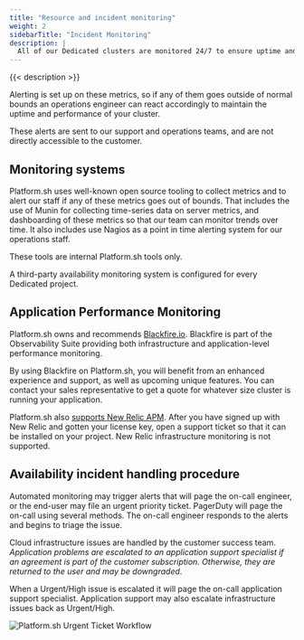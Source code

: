 ```yaml
---
title: "Resource and incident monitoring"
weight: 2
sidebarTitle: "Incident Monitoring"
description: |
  All of our Dedicated clusters are monitored 24/7 to ensure uptime and to measure server metrics such as available disk space, memory and disk usage, and several dozen other metrics that give us a complete picture of the health of your application’s infrastructure.
---
```


{{< description >}}

Alerting is set up on these metrics, so if any of them goes outside of normal bounds an operations engineer can react accordingly to maintain the uptime and performance of your cluster.

These alerts are sent to our support and operations teams, and are not directly accessible to the customer.

## Monitoring systems

Platform.sh uses well-known open source tooling to collect metrics and to alert our staff if any of these metrics goes out of bounds.  That includes the use of Munin for collecting time-series data on server metrics, and dashboarding of these metrics so that our team can monitor trends over time.  It also includes use Nagios as a point in time alerting system for our operations staff.

These tools are internal Platform.sh tools only.

A third-party availability monitoring system is configured for every Dedicated project.

## Application Performance Monitoring

Platform.sh owns and recommends [Blackfire.io](/integrations/observability/blackfire.md#on-a-dedicated-cluster). Blackfire is part of the Observability Suite providing both infrastructure and application-level performance monitoring.

By using Blackfire on Platform.sh, you will benefit from an enhanced experience and support, as well as upcoming unique features. You can contact your sales representative to get a quote for whatever size cluster is running your application.

Platform.sh also [supports New Relic APM](/integrations/observability/new-relic/_index.md#on-a-dedicated-cluster). After you have signed up with New Relic and gotten your license key, open a support ticket so that it can be installed on your project. New Relic infrastructure monitoring is not supported.

## Availability incident handling procedure

Automated monitoring may trigger alerts that will page the on-call engineer, or the end-user may file an urgent priority ticket.  PagerDuty will page the on-call using several methods. The on-call engineer responds to the alerts and begins to triage the issue.

Cloud infrastructure issues are handled by the customer success team. *Application problems are escalated to an application support specialist if an agreement is part of the customer subscription.  Otherwise, they are returned to the user and may be downgraded*.

When a Urgent/High issue is escalated it will page the on-call application support specialist.  Application support may also escalate infrastructure issues back as Urgent/High.

![Platform.sh Urgent Ticket Workflow](/images/dedicated/urgent-ticket-flow.svg "0.5")
